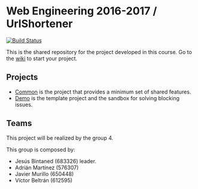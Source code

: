# Web Engineering 2016-2017 / UrlShortener

[![Build Status](https://travis-ci.org/jebiba95/UrlShortener.svg?branch=master)](https://travis-ci.org/jebiba95/UrlShortener)

This is the shared repository for the project developed in this course. Go to the [wiki](../../wiki) to start your project.

## Projects

* [Common](common) is the project that provides a minimum set of shared features.
* [Demo](demo) is the template project and the sandbox for solving blocking issues.

## Teams

This project will be realized by the group 4.

This group is composed by: 	

* Jesús Bintaned (683326) leader.
* Adrián Martínez (576307)
* Javier Murillo (650448)
* Víctor Beltrán (612595)
